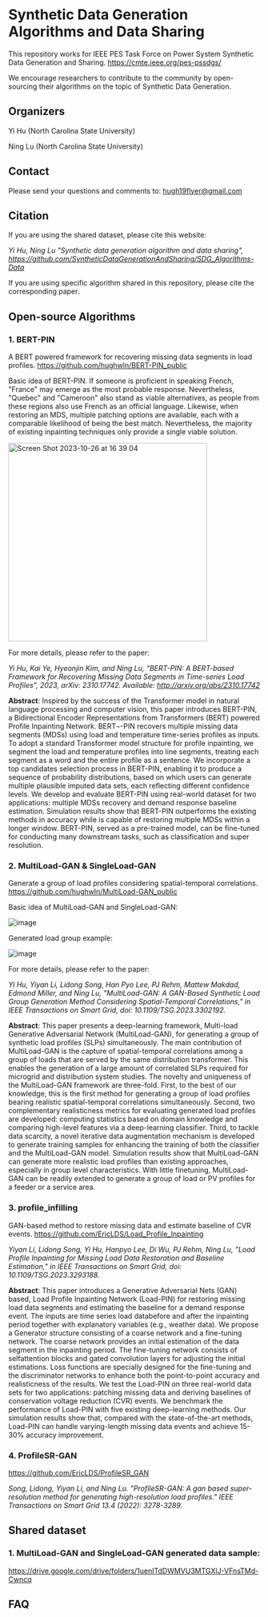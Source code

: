 # Synthetic Data Generation Algorithms and Data Sharing
This repository works for IEEE PES Task Force on Power System Synthetic Data Generation and Sharing. https://cmte.ieee.org/pes-pssdgs/

We encourage researchers to contribute to the community by open-sourcing their algorithms on the topic of Synthetic Data Generation.

## Organizers
Yi Hu (North Carolina State University)

Ning Lu (North Carolina State University)

## Contact
Please send your questions and comments to: hugh19flyer@gmail.com

## Citation
If you are using the shared dataset, please cite this website:

_Yi Hu, Ning Lu "Synthetic data generation algorithm and data sharing", https://github.com/SyntheticDataGenerationAndSharing/SDG_Algorithms-Data_

If you are using specific algorithm shared in this repository, please cite the corresponding paper.

## Open-source Algorithms
### 1. BERT-PIN
A BERT powered framework for recovering missing data segments in load profiles. https://github.com/hughwln/BERT-PIN_public 

Basic idea of BERT-PIN. If someone is proficient in speaking French, "France" may emerge as the most probable response. Nevertheless, "Quebec" and "Cameroon" also stand as viable alternatives, as people from these regions also use French as an official language. Likewise, when restoring an MDS, multiple patching options are available, each with a comparable likelihood of being the best match. Nevertheless, the majority of existing inpainting techniques only provide a single viable solution.

<img width="397" alt="Screen Shot 2023-10-26 at 16 39 04" src="https://github.com/SyntheticDataGenerationAndSharing/SDG_Algorithms-Data/assets/140336634/e664b559-6ea3-4d4b-b638-10d3d65883fa">

For more details, please refer to the paper:

_Yi Hu, Kai Ye, Hyeonjin Kim, and Ning Lu, “BERT-PIN: A BERT-based Framework for Recovering Missing Data Segments in Time-series Load Profiles”, 2023, arXiv: 2310.17742. Available: http://arxiv.org/abs/2310.17742_

**Abstract**: Inspired by the success of the Transformer model in natural language processing and computer vision, this paper introduces BERT-PIN, a Bidirectional Encoder Representations from Transformers (BERT) powered Profile Inpainting Network. BERT¬-PIN recovers multiple missing data segments (MDSs) using load and temperature time-series profiles as inputs. To adopt a standard Transformer model structure for profile inpainting, we segment the load and temperature profiles into line segments, treating each segment as a word and the entire profile as a sentence. We incorporate a top candidates selection process in BERT-PIN, enabling it to produce a sequence of probability distributions, based on which users can generate multiple plausible imputed data sets, each reflecting different confidence levels. We develop and evaluate BERT-PIN using real-world dataset for two applications: multiple MDSs recovery and demand response baseline estimation. Simulation results show that BERT-PIN outperforms the existing methods in accuracy while is capable of restoring multiple MDSs within a longer window. BERT-PIN, served as a pre-trained model, can be fine-tuned for conducting many downstream tasks, such as classification and super resolution.


### 2. MultiLoad-GAN & SingleLoad-GAN
Generate a group of load profiles considering spatial-temporal correlations. https://github.com/hughwln/MultiLoad-GAN_public

Basic idea of MultiLoad-GAN and SingleLoad-GAN:

![image](https://github.com/SyntheticDataGenerationAndSharing/SDG_Algorithms-Data/assets/140336634/fdaf2841-dff2-4acb-9909-361470c97b8e)

Generated load group example:

![image](https://github.com/SyntheticDataGenerationAndSharing/SDG_Algorithms-Data/assets/140336634/9298d246-f6d2-4d0c-98cd-4c9122b1054a)

For more details, please refer to the paper:

_Yi Hu, Yiyan Li, Lidong Song, Han Pyo Lee, PJ Rehm, Mattew Makdad, Edmond Miller, and Ning Lu, "MultiLoad-GAN: A GAN-Based Synthetic Load Group Generation Method Considering Spatial-Temporal Correlations," in IEEE Transactions on Smart Grid, doi: 10.1109/TSG.2023.3302192._

**Abstract**: This paper presents a deep-learning framework, Multi-load Generative Adversarial Network (MultiLoad-GAN), for generating a group of synthetic load profiles (SLPs) simultaneously. The main contribution of MultiLoad-GAN is the capture of spatial-temporal correlations among a group of loads that are served by the same distribution transformer. This enables the generation of a large amount of correlated SLPs required for microgrid and distribution system studies. The novelty and uniqueness of the MultiLoad-GAN framework are three-fold. First, to the best of our knowledge, this is the first method for generating a group of load profiles bearing realistic spatial-temporal correlations simultaneously. Second, two complementary realisticness metrics for evaluating generated load profiles are developed: computing statistics based on domain knowledge and comparing high-level features via a deep-learning classifier. Third, to tackle data scarcity, a novel iterative data augmentation mechanism is developed to generate training samples for enhancing the training of both the classifier and the MultiLoad-GAN model. Simulation results show that MultiLoad-GAN can generate more realistic load profiles than existing approaches, especially in group level characteristics.  With little finetuning, MultiLoad-GAN can be readily extended to generate a group of load or PV profiles for a feeder or a service area.

### 3. profile_infilling
GAN-based method to restore missing data and estimate baseline of CVR events. https://github.com/EricLDS/Load_Profile_Inpainting

_Yiyan Li, Lidong Song, Yi Hu, Hanpyo Lee, Di Wu, PJ Rehm, Ning Lu, "Load Profile Inpainting for Missing Load Data Restoration and Baseline Estimation," in IEEE Transactions on Smart Grid, doi: 10.1109/TSG.2023.3293188._

**Abstract**: This paper introduces a Generative Adversarial Nets (GAN) based, Load Profile Inpainting Network (Load-PIN) for restoring missing load data segments and estimating the baseline for a demand response event. The inputs are time series load databefore and after the inpainting period together with explanatory variables (e.g., weather data). We propose a Generator structure consisting of a coarse network and a fine-tuning network. The coarse network provides an initial estimation of the data segment in the inpainting period. The fine-tuning network consists of selfattention blocks and gated convolution layers for adjusting the initial estimations. Loss functions are specially designed for the fine-tuning and the discriminator networks to enhance both the point-to-point accuracy and realisticness of the results. We test the Load-PIN on three real-world data sets for two applications: patching missing data and deriving baselines of conservation voltage reduction (CVR) events. We benchmark the performance of Load-PIN with five existing deep-learning methods. Our simulation results show that, compared with the state-of-the-art methods, Load-PIN can handle varying-length missing data events and achieve 15-30% accuracy improvement.

### 4. ProfileSR-GAN
https://github.com/EricLDS/ProfileSR_GAN

_Song, Lidong, Yiyan Li, and Ning Lu. "ProfileSR-GAN: A gan based super-resolution method for generating high-resolution load profiles." IEEE Transactions on Smart Grid 13.4 (2022): 3278-3289._

## Shared dataset
### 1. MultiLoad-GAN and SingleLoad-GAN generated data sample: 
https://drive.google.com/drive/folders/1uenITdDWMVU3MTGXlJ-VFnsTMd-Cwncq

## FAQ
